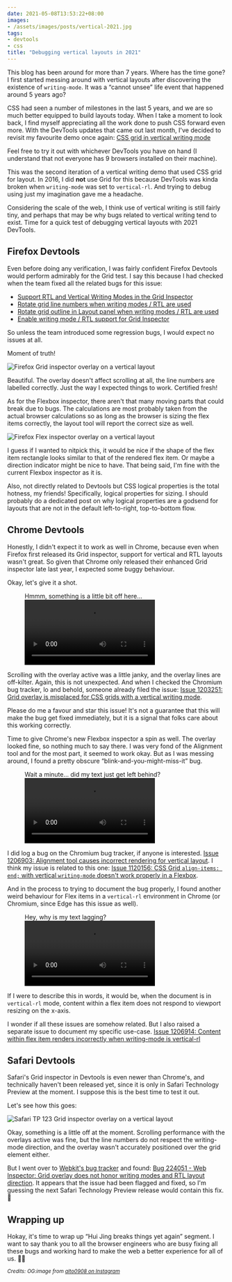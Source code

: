 ```yaml
---
date: 2021-05-08T13:53:22+08:00
images: 
- /assets/images/posts/vertical-2021.jpg
tags:
- devtools
- css
title: "Debugging vertical layouts in 2021"
---
```

This blog has been around for more than 7 years. Where has the time gone? I first started messing around with vertical layouts after discovering the existence of `writing-mode`. It was a “cannot unsee” life event that happened around 5 years ago?

CSS had seen a number of milestones in the last 5 years, and we are so much better equipped to build layouts today. When I take a moment to look back, I find myself appreciating all the work done to push CSS forward even more. With the DevTools updates that came out last month, I've decided to revisit my favourite demo once again: [CSS grid in vertical writing mode](https://huijing.github.io/demos/grids-vertical/)

Feel free to try it out with whichever DevTools you have on hand (I understand that not everyone has 9 browsers installed on their machine).

This was the second iteration of a vertical writing demo that used CSS grid for layout. In 2016, I did **not** use Grid for this because DevTools was kinda broken when `writing-mode` was set to `vertical-rl`. And trying to debug using just my imagination gave me a headache.

Considering the scale of the web, I think use of vertical writing is still fairly tiny, and perhaps that may be why bugs related to vertical writing tend to exist. Time for a quick test of debugging vertical layouts with 2021 DevTools.

## Firefox Devtools

Even before doing any verification, I was fairly confident Firefox Devtools would perform admirably for the Grid test. I say this because I had checked when the team fixed all the related bugs for this issue:
- [Support RTL and Vertical Writing Modes in the Grid Inspector](https://bugzilla.mozilla.org/show_bug.cgi?id=1303171)
- [Rotate grid line numbers when writing modes / RTL are used](https://bugzilla.mozilla.org/show_bug.cgi?id=1430916)
- [Rotate grid outline in Layout panel when writing modes / RTL are used](https://bugzilla.mozilla.org/show_bug.cgi?id=1430918)
- [Enable writing mode / RTL support for Grid Inspector](https://bugzilla.mozilla.org/show_bug.cgi?id=1430919)

So unless the team introduced some regression bugs, I would expect no issues at all.

Moment of truth!

<img srcset="/assets/images/posts/grid-vertical/dt-ffgrid-480.png 480w, /assets/images/posts/grid-vertical/dt-ffgrid-640.png 640w, /assets/images/posts/grid-vertical/dt-ffgrid-960.png 960w, /assets/images/posts/grid-vertical/dt-ffgrid-1280.png 1280w" sizes="(max-width: 400px) 100vw, (max-width: 960px) 75vw, 640px" src="/assets/images/posts/grid-vertical/dt-ffgrid-640.png" alt="Firefox Grid inspector overlay on a vertical layout">

Beautiful. The overlay doesn't affect scrolling at all, the line numbers are labelled correctly. Just the way I expected things to work. Certified fresh!

As for the Flexbox inspector, there aren't that many moving parts that could break due to bugs. The calculations are most probably taken from the actual browser calculations so as long as the browser is sizing the flex items correctly, the layout tool will report the correct size as well.

<img srcset="/assets/images/posts/grid-vertical/dt-ff-flex-480.png 480w, /assets/images/posts/grid-vertical/dt-ff-flex-640.png 640w, /assets/images/posts/grid-vertical/dt-ff-flex-960.png 960w, /assets/images/posts/grid-vertical/dt-ff-flex-1280.png 1280w" sizes="(max-width: 400px) 100vw, (max-width: 960px) 75vw, 640px" src="/assets/images/posts/grid-vertical/dt-ff-flex-640.png" alt="Firefox Flex inspector overlay on a vertical layout">

I guess if I wanted to nitpick this, it would be nice if the shape of the flex item rectangle looks similar to that of the rendered flex item. Or maybe a direction indicator might be nice to have. That being said, I'm fine with the current Flexbox inspector as it is.

Also, not directly related to Devtools but CSS logical properties is the total hotness, my friends! Specifically, logical properties for sizing. I should probably do a dedicated post on why logical properties are a godsend for layouts that are not in the default left-to-right, top-to-bottom flow.

## Chrome Devtools

Honestly, I didn't expect it to work as well in Chrome, because even when Firefox first released its Grid inspector, support for vertical and RTL layouts wasn't great. So given that Chrome only released their enhanced Grid inspector late last year, I expected some buggy behaviour.

Okay, let's give it a shot.

<figure>
    <figcaption>Hmmm, something is a little bit off here…</figcaption>
    <video src="/assets/videos/dt-chrome-bug.mp4" controls autoplay loop></video>
</figure>

Scrolling with the overlay active was a little janky, and the overlay lines are off-kilter. Again, this is not unexpected. And when I checked the Chromium bug tracker, lo and behold, someone already filed the issue: [Issue 1203251: Grid overlay is misplaced for CSS grids with a vertical writing mode](https://bugs.chromium.org/p/chromium/issues/detail?id=1203251&q=devtools%20grid&can=2).

Please do me a favour and star this issue! It's not a guarantee that this will make the bug get fixed immediately, but it is a signal that folks care about this working correctly.

Time to give Chrome's new Flexbox inspector a spin as well. The overlay looked fine, so nothing much to say there. I was very fond of the Alignment tool and for the most part, it seemed to work okay. But as I was messing around, I found a pretty obscure “blink-and-you-might-miss-it” bug.

<figure>
    <figcaption>Wait a minute… did my text just get left behind?</figcaption>
    <video src="/assets/videos/dt-chrome-flex-bug.mp4" controls autoplay loop></video>
</figure>

I did log a bug on the Chromium bug tracker, if anyone is interested. [Issue 1206903: Alignment tool causes incorrect rendering for vertical layout](https://bugs.chromium.org/p/chromium/issues/detail?id=1206903). I think my issue is related to this one: [Issue 1120156: CSS Grid `align-items: end;` with vertical `writing-mode` doesn't work properly in a Flexbox](https://bugs.chromium.org/p/chromium/issues/detail?id=1120156).

And in the process to trying to document the bug properly, I found another weird behaviour for Flex items in a `vertical-rl` environment in Chrome (or Chromium, since Edge has this issue as well).

<figure>
    <figcaption>Hey, why is my text lagging?</figcaption>
    <video src="/assets/videos/chrome-flex-bug.mp4" controls autoplay loop></video>
</figure>

If I were to describe this in words, it would be, when the document is in `vertical-rl` mode, content within a flex item does not respond to viewport resizing on the x-axis.

I wonder if all these issues are somehow related. But I also raised a separate issue to document my specific use-case. [Issue 1206914: Content within flex item renders incorrectly when writing-mode is vertical-rl](https://bugs.chromium.org/p/chromium/issues/detail?id=1206914)

## Safari Devtools

Safari's Grid inspector in Devtools is even newer than Chrome's, and technically haven't been released yet, since it is only in Safari Technology Preview at the moment. I suppose this is the best time to test it out.

Let's see how this goes:

<img srcset="/assets/images/posts/grid-vertical/dt-webkit-bug-480.png 480w, /assets/images/posts/grid-vertical/dt-webkit-bug-640.png 640w, /assets/images/posts/grid-vertical/dt-webkit-bug-960.png 960w, /assets/images/posts/grid-vertical/dt-webkit-bug-1280.png 1280w" sizes="(max-width: 400px) 100vw, (max-width: 960px) 75vw, 640px" src="/assets/images/posts/grid-vertical/dt-webkit-bug-640.png" alt="Safari TP 123 Grid inspector overlay on a vertical layout">

Okay, something is a little off at the moment. Scrolling performance with the overlays active was fine, but the line numbers do not respect the writing-mode direction, and the overlay wasn't accurately positioned over the grid element either.

But I went over to [Webkit's bug tracker](https://bugs.webkit.org/) and found: [Bug 224051 - Web Inspector: Grid overlay does not honor writing modes and RTL layout direction](https://bugs.webkit.org/show_bug.cgi?id=224051). It appears that the issue had been flagged and fixed, so I'm guessing the next Safari Technology Preview release would contain this fix. <span class="emoji" role="img" tabindex="0" aria-label="rocket">&#x1F680;</span>

## Wrapping up

Hokay, it's time to wrap up “Hui Jing breaks things yet again” segment. I want to say thank you to all the browser engineers who are busy fixing all these bugs and working hard to make the web a better experience for all of us. <span class="emoji" role="img" tabindex="0" aria-label="person bowing">&#x1F647;&#x200D;&#x2640;&#xFE0F;</span>

<em><small>Credits: OG:image from <a href="https://www.instagram.com/p/B9iEXx6hJzh/">alto0908 on Instagram</a></small></em>
